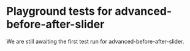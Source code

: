 # Playground tests for advanced-before-after-slider
We are still awaiting the first test run for advanced-before-after-slider.
